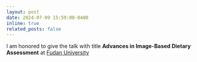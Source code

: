 ```yaml
---
layout: post
date: 2024-07-09 15:59:00-0400 
inline: true
related_posts: false
---
```


I am honored to give the talk with title **Advances in Image-Based Dietary Assessment** at [Fudan University](https://www.fudan.edu.cn/en/)
